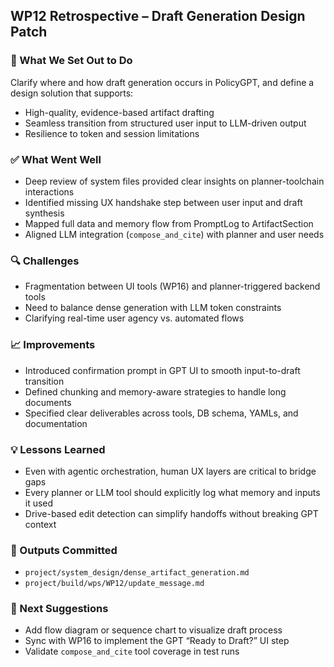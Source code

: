 ## WP12 Retrospective – Draft Generation Design Patch

### 🧠 What We Set Out to Do
Clarify where and how draft generation occurs in PolicyGPT, and define a design solution that supports:
- High-quality, evidence-based artifact drafting
- Seamless transition from structured user input to LLM-driven output
- Resilience to token and session limitations

### ✅ What Went Well
- Deep review of system files provided clear insights on planner-toolchain interactions
- Identified missing UX handshake step between user input and draft synthesis
- Mapped full data and memory flow from PromptLog to ArtifactSection
- Aligned LLM integration (`compose_and_cite`) with planner and user needs

### 🔍 Challenges
- Fragmentation between UI tools (WP16) and planner-triggered backend tools
- Need to balance dense generation with LLM token constraints
- Clarifying real-time user agency vs. automated flows

### 📈 Improvements
- Introduced confirmation prompt in GPT UI to smooth input-to-draft transition
- Defined chunking and memory-aware strategies to handle long documents
- Specified clear deliverables across tools, DB schema, YAMLs, and documentation

### 💡 Lessons Learned
- Even with agentic orchestration, human UX layers are critical to bridge gaps
- Every planner or LLM tool should explicitly log what memory and inputs it used
- Drive-based edit detection can simplify handoffs without breaking GPT context

### 📂 Outputs Committed
- `project/system_design/dense_artifact_generation.md`
- `project/build/wps/WP12/update_message.md`

### 📌 Next Suggestions
- Add flow diagram or sequence chart to visualize draft process
- Sync with WP16 to implement the GPT “Ready to Draft?” UI step
- Validate `compose_and_cite` tool coverage in test runs